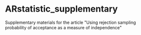 # ARstatistic_supplementary
Supplementary materials for the article "Using rejection sampling probability of acceptance as a measure of independence"
